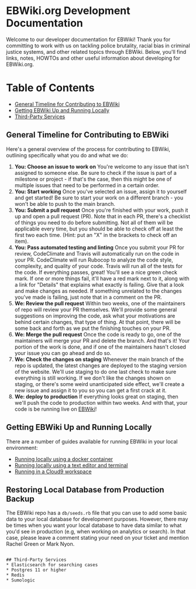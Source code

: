 # EBWiki.org Development Documentation

Welcome to our developer documentation for EBWiki!  Thank you for committing to work with us on tackling police brutality, racial bias in criminal justice systems, and other related topics through EBWiki. Below, you'll find links, notes, HOWTOs and other useful information about developing for EBWiki.org.

# Table of Contents
* [General Timeline for Contributing to EBWiki](#general-timeline-for-contributing-to-ebwiki)
* [Getting EBWiki Up and Running Locally](#getting-ebwiki-up-and-running-locally)
* [Third-Party Services](#third-party-services)

## General Timeline for Contributing to EBWiki

Here's a general overview of the process for contributing to EBWiki, outlining specifically what you do and what we do:

1. **You: Choose an issue to work on**
You're welcome to any issue that isn't assigned to someone else.  Be sure to check if the issue is part of a milestone or project - if that's the case, then this might be one of multiple issues that need to be performed in a certain order.
2. **You: Start working**
Once you've selected an issue, assign it to yourself and get started!  Be sure to start your work on a different branch - you won't be able to push to the main branch.
3. **You: Submit a pull request**
Once you're finished with your work, push it up and open a pull request (PR).  Note that in each PR, there's a checklist of things you need to do before submitting.  Not all of them will be applicable every time, but you should be able to check off at least the first two each time. (Hint: put an "X" in the brackets to check off an item).
4. **You: Pass automated testing and linting**
Once you submit your PR for review, CodeClimate and Travis will automatically run on the code in your PR.  CodeClimate will run Rubocop to analyze the code style, complexity, and quality of your code.  Travis will run all of the tests for the code.  If everything passes, great!  You'll see a nice green check mark.  If one or more things fail, it'll have a red mark next to it, along with a link for "Details" that explains what exactly is failing.  Give that a look and make changes as needed.  If something unrelated to the changes you've made is failing, just note that in a comment on the PR.
5.  **We: Review the pull request**
Within two weeks, one of the maintainers of repo will review your PR themselves.  We'll provide some general suggestions on improving the code, ask what your motivations are behind certain changes, that type of thing.  At that point, there will be some back and forth as we put the finishing touches on your PR.
6.  **We: Merge the pull request**
Once the code is ready to go, one of the maintainers will merge your PR and delete the branch.  And that's it!  Your portion of the work is done, and if one of the maintainers hasn't closed your issue you can go ahead and do so.
7. **We: Check the changes on staging**
Whenever the main branch of the repo is updated, the latest changes are deployed to the staging version of the website.  We'll use staging to do one last check to make sure everything is still working.  If we don't like the changes shown on staging, or there's some weird unanticipated side effect, we'll create a new issue and assign it to you so you can get a first crack at it.
8. **We: deploy to production**
If everything looks great on staging, then we'll push the code to production within two weeks.  And with that, your code is be running live on [EBWiki](https://ebwiki.org)!

## Getting EBWiki Up and Running Locally

There are a number of guides available for running EBWiki in your local environment:
* [Running locally using a docker container](SETUP_LOCALLY.md)
* [Running locally using a text editor and terminal](SETUP_LOCALLY_FULLSTACK.md)
* [Running in a Cloud9 workspace](https://github.com/EBWiki/EBWiki/wiki/Running-EB-Wiki-development-environment-on-Cloud9-(WIP))

## Restoring Local Database from Production Backup

The EBWiki repo has a `db/seeds.rb` file that you can use to add some basic data to your local database for development purposes.  However, there may be times when you want your local database to have data similar to what you'd see in production (e.g, when working on analytics or search).  In that case, please leave a comment stating your need on your ticket and mention Rachel Green or Mark Nyon.
```

## Third-Party Services
* Elasticsearch for searching cases
* Postgres 11 or higher
* Redis
* Sumologic
